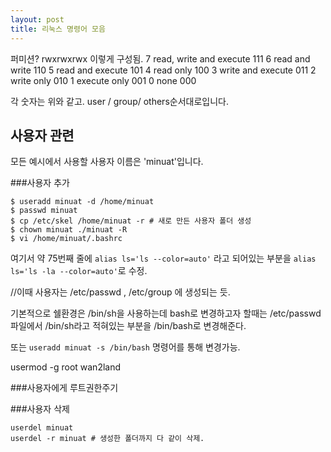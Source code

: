 ```yaml
---
layout: post
title: 리눅스 명령어 모음
---
```

퍼미션?
rwxrwxrwx 이렇게 구성됨.
7	read, write and execute	111
6	read and write	110
5	read and execute	101
4	read only	100
3	write and execute	011
2	write only	010
1	execute only	001
0	none	000

각 숫자는 위와 같고. user / group/ others순서대로입니다.


## 사용자 관련

모든 예시에서 사용할 사용자 이름은 'minuat'입니다.


###사용자 추가


```
$ useradd minuat -d /home/minuat
$ passwd minuat
$ cp /etc/skel /home/minuat -r # 새로 만든 사용자 폴더 생성
$ chown minuat ./minuat -R
$ vi /home/minuat/.bashrc
```

여기서 약 75번째 줄에 `alias ls='ls --color=auto'` 라고 되어있는 부분을 `alias ls='ls -la --color=auto'`로 수정.

//이때 사용자는 /etc/passwd , /etc/group 에 생성되는 듯.

기본적으로 쉘환경은 /bin/sh을 사용하는데 bash로 변경하고자 할때는 /etc/passwd파일에서 /bin/sh라고 적혀있는 부분을 /bin/bash로 변경해준다.

또는 `useradd minuat -s /bin/bash`  명령어를 통해 변경가능.

usermod -g root wan2land

###사용자에게 루트권한주기


###사용자 삭제

```
userdel minuat
userdel -r minuat # 생성한 폴더까지 다 같이 삭제.
```

